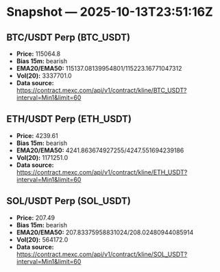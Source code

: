 # Snapshot — 2025-10-13T23:51:16Z

## BTC/USDT Perp (BTC_USDT)
- **Price:** 115064.8
- **Bias 15m:** bearish
- **EMA20/EMA50:** 115137.08139954801/115223.16771047312
- **Vol(20):** 3337701.0
- **Data source:** https://contract.mexc.com/api/v1/contract/kline/BTC_USDT?interval=Min1&limit=60

## ETH/USDT Perp (ETH_USDT)
- **Price:** 4239.61
- **Bias 15m:** bearish
- **EMA20/EMA50:** 4241.863674927255/4247.551694239186
- **Vol(20):** 1171251.0
- **Data source:** https://contract.mexc.com/api/v1/contract/kline/ETH_USDT?interval=Min1&limit=60

## SOL/USDT Perp (SOL_USDT)
- **Price:** 207.49
- **Bias 15m:** bearish
- **EMA20/EMA50:** 207.83375958831024/208.02480944085914
- **Vol(20):** 564172.0
- **Data source:** https://contract.mexc.com/api/v1/contract/kline/SOL_USDT?interval=Min1&limit=60
